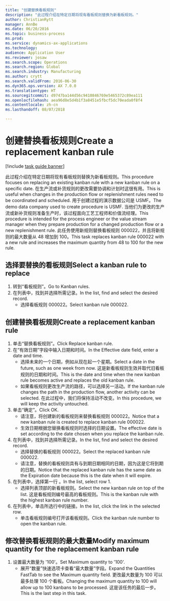 ```yaml
--- 
title: "创建替换看板规则"
description: "此过程介绍在特定日期将现有看板规则替换为新看板规则。"
author: ChristianRytt
manager: AnnBe
ms.date: 06/20/2016
ms.topic: business-process
ms.prod: 
ms.service: dynamics-ax-applications
ms.technology: 
audience: Application User
ms.reviewer: josaw
ms.search.scope: Operations
ms.search.region: Global
ms.search.industry: Manufacturing
ms.author: crytt
ms.search.validFrom: 2016-06-30
ms.dyn365.ops.version: AX 7.0.0
ms.translationtype: HT
ms.sourcegitcommit: d9747ba144d56c9410846769e5465372c89ea111
ms.openlocfilehash: aea96d8e5d4b1f3a8451e5fbcf5dc70eada0f8f4
ms.contentlocale: zh-cn
ms.lasthandoff: 08/07/2018

---
```

# <a name="create-a-replacement-kanban-rule"></a><span data-ttu-id="3d704-103">创建替换看板规则</span><span class="sxs-lookup"><span data-stu-id="3d704-103">Create a replacement kanban rule</span></span>

[!include [task guide banner](../../includes/task-guide-banner.md)]

<span data-ttu-id="3d704-104">此过程介绍在特定日期将现有看板规则替换为新看板规则。</span><span class="sxs-lookup"><span data-stu-id="3d704-104">This procedure focuses on replacing an existing kanban rule with a new kanban rule on a specific date.</span></span> <span data-ttu-id="3d704-105">在生产流或补货规则的更改需要协调和计划时这很有用。</span><span class="sxs-lookup"><span data-stu-id="3d704-105">This is useful when changes in the production flow or replenishment rules need to be coordinated and scheduled.</span></span> <span data-ttu-id="3d704-106">用于创建过程的演示数据公司是 USMF。</span><span class="sxs-lookup"><span data-stu-id="3d704-106">The demo data company used to create procedure is USMF.</span></span> <span data-ttu-id="3d704-107">当他们为更改的生产流或新补货规则准备生产时，该过程面向工艺工程师和价值流经理。</span><span class="sxs-lookup"><span data-stu-id="3d704-107">This procedure is intended for the process engineer or the value stream manager when they prepare production for a changed production flow or a new replenishment rule.</span></span> <span data-ttu-id="3d704-108">此任务使用新规则替换看板规则 000022，并且将新规则的最大数量从 48 增加到 100。</span><span class="sxs-lookup"><span data-stu-id="3d704-108">This task replaces kanban rule 000022 with a new rule and increases the maximum quantity from 48 to 100 for the new rule.</span></span>


## <a name="select-a-kanban-rule-to-replace"></a><span data-ttu-id="3d704-109">选择要替换的看板规则</span><span class="sxs-lookup"><span data-stu-id="3d704-109">Select a kanban rule to replace</span></span>
1. <span data-ttu-id="3d704-110">转到“看板规则”。</span><span class="sxs-lookup"><span data-stu-id="3d704-110">Go to Kanban rules.</span></span>
2. <span data-ttu-id="3d704-111">在列表中，找到并选择所需记录。</span><span class="sxs-lookup"><span data-stu-id="3d704-111">In the list, find and select the desired record.</span></span>
    * <span data-ttu-id="3d704-112">选择看板规则 000022。</span><span class="sxs-lookup"><span data-stu-id="3d704-112">Select kanban rule 000022.</span></span>  

## <a name="create-a-replacement-kanban-rule"></a><span data-ttu-id="3d704-113">创建替换看板规则</span><span class="sxs-lookup"><span data-stu-id="3d704-113">Create a replacement kanban rule</span></span>
1. <span data-ttu-id="3d704-114">单击“替换看板规则”。</span><span class="sxs-lookup"><span data-stu-id="3d704-114">Click Replace kanban rule.</span></span>
2. <span data-ttu-id="3d704-115">在“有效日期”字段中输入日期和时间。</span><span class="sxs-lookup"><span data-stu-id="3d704-115">In the Effective date field, enter a date and time.</span></span>
    * <span data-ttu-id="3d704-116">选择未来的一个日期，例如从现在起一个星期。</span><span class="sxs-lookup"><span data-stu-id="3d704-116">Select a date in the future, such as one week from now.</span></span> <span data-ttu-id="3d704-117">这是新看板规则生效并取代旧看板规则的日期和时间。</span><span class="sxs-lookup"><span data-stu-id="3d704-117">This is the date and time when the new kanban rule becomes active and replaces the old kanban rule.</span></span>  
    * <span data-ttu-id="3d704-118">如果看板规则更改生产流的路径，可以选择另一活动。</span><span class="sxs-lookup"><span data-stu-id="3d704-118">If the kanban rule changes the path in the production flow,  another activity can be selected.</span></span>  <span data-ttu-id="3d704-119">在此过程中，我们将保持活动不改变。</span><span class="sxs-lookup"><span data-stu-id="3d704-119">In this procedure, we will keep the activity untouched.</span></span>  
3. <span data-ttu-id="3d704-120">单击“确定”。</span><span class="sxs-lookup"><span data-stu-id="3d704-120">Click OK.</span></span>
    * <span data-ttu-id="3d704-121">请注意，将创建新的看板规则来替换看板规则 000022。</span><span class="sxs-lookup"><span data-stu-id="3d704-121">Notice that a new kanban rule is created to replace kanban rule 000022.</span></span>  
    * <span data-ttu-id="3d704-122">生效日期根据您替换看板规则时选择的日期设置。</span><span class="sxs-lookup"><span data-stu-id="3d704-122">The effective date is set according to the date chosen when you replace the kanban rule.</span></span>  
4. <span data-ttu-id="3d704-123">在列表中，找到并选择所需记录。</span><span class="sxs-lookup"><span data-stu-id="3d704-123">In the list, find and select the desired record.</span></span>
    * <span data-ttu-id="3d704-124">选择替换的看板规则 000022。</span><span class="sxs-lookup"><span data-stu-id="3d704-124">Select the replaced kanban rule 000022.</span></span>  
    * <span data-ttu-id="3d704-125">请注意，替换的看板规则具有与到期日期相同的日期，因为这是它将到期的日期。</span><span class="sxs-lookup"><span data-stu-id="3d704-125">Notice that the replaced kanban rule has the same date as the Expiration date because this is the date when it will expire.</span></span>  
5. <span data-ttu-id="3d704-126">在列表中，选择第一行 。</span><span class="sxs-lookup"><span data-stu-id="3d704-126">In the list, select row 1.</span></span>
    * <span data-ttu-id="3d704-127">选择列表顶部的新看板规则。</span><span class="sxs-lookup"><span data-stu-id="3d704-127">Select the new kanban rule on top of the list.</span></span> <span data-ttu-id="3d704-128">这是看板规则编号最高的看板规则。</span><span class="sxs-lookup"><span data-stu-id="3d704-128">This is the kanban rule with the highest kanban rule number.</span></span>  
6. <span data-ttu-id="3d704-129">在列表中，单击所选行中的链接。</span><span class="sxs-lookup"><span data-stu-id="3d704-129">In the list, click the link in the selected row.</span></span>
    * <span data-ttu-id="3d704-130">单击看板规则编号打开该看板规则。</span><span class="sxs-lookup"><span data-stu-id="3d704-130">Click the kanban rule number to open the kanban rule.</span></span>  

## <a name="modify-maximum-quantity-for-the-replacement-kanban-rule"></a><span data-ttu-id="3d704-131">修改替换看板规则的最大数量</span><span class="sxs-lookup"><span data-stu-id="3d704-131">Modify maximum quantity for the replacement kanban rule</span></span>
1. <span data-ttu-id="3d704-132">设置最大数量为 '100'。</span><span class="sxs-lookup"><span data-stu-id="3d704-132">Set Maximum quantity to '100'.</span></span>
    * <span data-ttu-id="3d704-133">展开“数量”快速选项卡查看“最大数量”字段。</span><span class="sxs-lookup"><span data-stu-id="3d704-133">Expand the Quantities FastTab to see the Maximum quantity field.</span></span> <span data-ttu-id="3d704-134">更改最大数量为 100 可以最多处理 100 个看板。</span><span class="sxs-lookup"><span data-stu-id="3d704-134">Changing the maximum quantity to 100 will allow up to 100 kanbans to be processed.</span></span>    <span data-ttu-id="3d704-135">这是该任务的最后一步。</span><span class="sxs-lookup"><span data-stu-id="3d704-135">This is the last step in this task.</span></span>  


